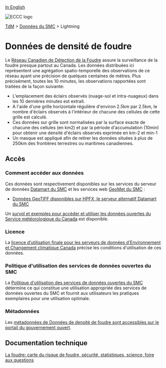 [In English](readme_lightning_en.md)

![ECCC logo](../../img_eccc-logo.png)

[TdM](../../readme_fr.md) > [Données du SMC](../readme_fr.md) > Lightning

# Données de densité de foudre

Le [Réseau Canadien de Détection de la Foudre](https://www.canada.ca/fr/environnement-changement-climatique/services/foudre/reseau-canadien-detection.html) assure la surveillance de la foudre presque partout au Canada. Les données distribuées ici représentent une agrégation spatio-temporelle des observations de ce réseau ayant une précision de quelques centaines de mètres. Plus précisément, toutes les 10 minutes, les observations rapportées sont traitées de la façon suivante:

* L'emplacement des éclairs observés (nuage-sol et intra-nuageux) dans les 10 dernières minutes est extrait.
* A l'aide d'une grille horizontale régulière d'environ 2.5km par 2.5km, le nombre d'éclairs observés à l'intérieur de chacune des cellules de cette grille est calculé.
* Ces données sur grille sont normalisées par la surface exacte de chacune des cellules (en km2) et par la période d'accumulation (10min) pour obtenir une densité d'éclairs observés exprimée en km-2 et min-1
* Un masque est appliqué afin de retirer les données situées à plus de 250km des frontières terrestres ou maritimes canadiennes.

## Accès

### Comment accéder aux données

Ces données sont respectivement disponibles sur les services du serveur de données [Datamart du SMC](../../msc-datamart/readme_fr.md) et les services web [GeoMet du SMC](../../msc-geomet/readme_fr.md) :

* [Données GeoTIFF disponibles sur HPFX, le serveur alternatif Datamart du SMC](readme_lightning-datamart_fr.md) 

Un [survol et exemples pour accéder et utiliser les données ouvertes du Service météorologique du Canada](../../usage/readme_fr.md) est disponible.

### Licence

La [licence d’utilisation finale pour les serveurs de données d’Environnement et Changement climatique Canada](../../licence/readme_fr.md) précise les conditions d'utilisation de ces données.

### Politique d'utilisation des services de données ouvertes du SMC

La [Politique d'utilisation des services de données ouvertes du SMC](../../usage-policy/readme_fr.md) détermine ce qui constitue une utilisation appropriée des services de données ouvertes du SMC et fournit aux utilisateurs les pratiques exemplaires pour une utilisation optimale.

### Métadonnées

Les [métadonnées de Données de densité de foudre sont accessibles sur le portail du gouvernement ouvert](https://open.canada.ca/data/fr/dataset/75dfb8cb-9efc-4c15-bcb5-7562f89517ce).

## Documentation technique

[La foudre: carte du risque de foudre, sécurité, statistiques, science, foire aux questions](https://www.canada.ca/fr/environnement-changement-climatique/services/foudre.html)
